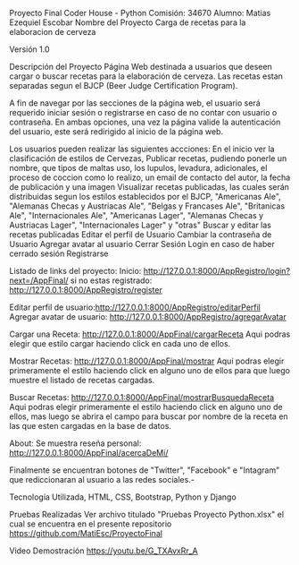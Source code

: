 Proyecto Final Coder House - Python
Comisión: 34670
Alumno: Matias Ezequiel Escobar 
Nombre del Proyecto
Carga de recetas para la elaboracion de cerveza

Versión
1.0

Descripción del Proyecto
Página Web destinada a usuarios que deseen cargar o buscar recetas para la elaboración de cerveza. Las recetas estan separadas segun el BJCP (Beer Judge Certification Program).

A fin de navegar por las secciones de la página web, el usuario será requerido iniciar sesión o registrarse en caso de no contar con usuario o contraseña. En ambas opciones, una vez la página valide la autenticación del usuario, este será redirigido al inicio de la página web.

Los usuarios pueden realizar las siguientes accciones:
En el inicio ver la clasificación de estilos de Cervezas,
Publicar recetas, pudiendo ponerle un nombre, que tipos de maltas uso, los lupulos, levadura, adicionales, el proceso de coccion como lo realizo, un email de contacto del autor, la fecha de publicación y una imagen
Visualizar recetas publicadas, las cuales serán distribuidas segun los estilos establecidos por el BJCP, "Americanas Ale", "Alemanas Checas y Austriacas Ale", "Belgas y Francases Ale", "Britanicas Ale", "Internacionales Ale", "Americanas Lager", "Alemanas Checas y Austriacas Lager", "Internacionales Lager" y "otras"
Buscar y editar las recetas publicadas
Editar el perfil de Usuario
Cambiar la contraseña de Usuario
Agregar avatar al usuario
Cerrar Sesión
Login en caso de haber cerrado sesión
Registrarse 


Listado de links del proyecto:
Inicio: http://127.0.0.1:8000/AppRegistro/login?next=/AppFinal/
si no estas registrado: http://127.0.0.1:8000/AppRegistro/register

Editar perfil de usuario:http://127.0.0.1:8000/AppRegistro/editarPerfil
Agregar avatar de usuario: http://127.0.0.1:8000/AppRegistro/agregarAvatar

Cargar una Receta: http://127.0.0.1:8000/AppFinal/cargarReceta
  Aqui podras elegir que estilo cargar haciendo click en cada uno de ellos.
 
 Mostrar Recetas: http://127.0.0.1:8000/AppFinal/mostrar
  Aqui podras elegir primeramente el estilo haciendo click en alguno uno de ellos para que luego muestre el listado de recetas cargadas.
 
 Buscar Recetas: http://127.0.0.1:8000/AppFinal/mostrarBusquedaReceta
  Aqui podras elegir primeramente el estilo haciendo click en alguno uno de ellos, mas luego se abrira el campo para buscar por nombre de la receta en las que esten cargadas en la base de datos.

About: Se muestra reseña personal: http://127.0.0.1:8000/AppFinal/acercaDeMi/

Finalmente se encuentran botones de "Twitter", "Facebook" e "Intagram" que rediccionaran al usuario a las redes sociales.- 


Tecnología Utilizada, HTML, CSS, Bootstrap, Python y Django

Pruebas Realizadas
Ver archivo titulado "Pruebas Proyecto Python.xlsx" el cual se encuentra en el presente repositorio https://github.com/MatiEsc/ProyectoFinal

Video Demostración
https://youtu.be/G_TXAvxRr_A
